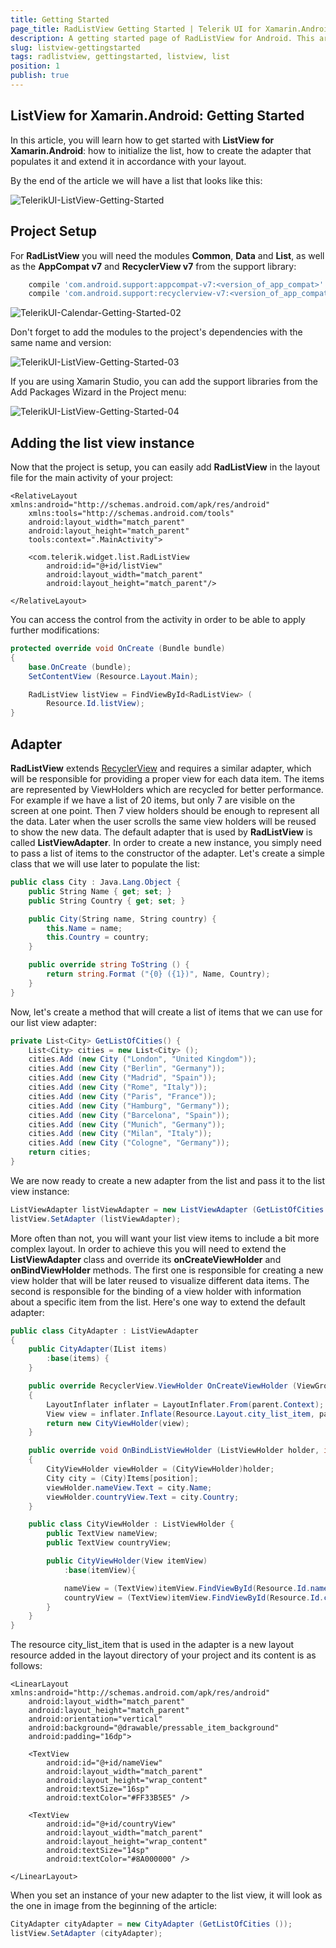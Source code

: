 ```yaml
---
title: Getting Started
page_title: RadListView Getting Started | Telerik UI for Xamarin.Android Documentation
description: A getting started page of RadListView for Android. This article explains what are the steps to create a RadListView instance from scratch.
slug: listview-gettingstarted
tags: radlistview, gettingstarted, listview, list
position: 1
publish: true
---
```


## ListView for Xamarin.Android: Getting Started

In this article, you will learn how to get started with **ListView for Xamarin.Android**: how to initialize the list, how to create the adapter that populates it and extend it in accordance with your layout. 

By the end of the article we will have a list that looks like this:

![TelerikUI-ListView-Getting-Started](images/listview-getting-started-1.png "In this article you will learn how to create this list view from scratch.")

## Project Setup

For **RadListView** you will need the modules **Common**, **Data** and **List**, as well as the **AppCompat v7** and **RecyclerView v7** from the support library:

``` gradle
	compile 'com.android.support:appcompat-v7:<version_of_app_compat>'
    compile 'com.android.support:recyclerview-v7:<version_of_app_compat>'
```

![TelerikUI-Calendar-Getting-Started-02](images/listview-getting-started-2.png "Make sure you add Common, Data and List to the libs folder of your project.")

Don't forget to add the modules to the project's dependencies with the same name and version:

![TelerikUI-ListView-Getting-Started-03](images/listview-getting-started-3.png "Make sure that the name and the version match.")

If you are using Xamarin Studio, you can add the support libraries from the Add Packages Wizard in the Project menu:

![TelerikUI-ListView-Getting-Started-04](images/listview-getting-started-4.png "Make sure you add both AppCompat and RecyclerView.")

## Adding the list view instance

Now that the project is setup, you can easily add **RadListView** in the layout file for the main activity of your project:

	<RelativeLayout xmlns:android="http://schemas.android.com/apk/res/android"
		xmlns:tools="http://schemas.android.com/tools"
		android:layout_width="match_parent"
		android:layout_height="match_parent"
		tools:context=".MainActivity">

		<com.telerik.widget.list.RadListView
			android:id="@+id/listView"
			android:layout_width="match_parent"
			android:layout_height="match_parent"/>

	</RelativeLayout>

You can access the control from the activity in order to be able to apply further modifications:


```C#
protected override void OnCreate (Bundle bundle)
{
	base.OnCreate (bundle);
	SetContentView (Resource.Layout.Main);

	RadListView listView = FindViewById<RadListView> (
		Resource.Id.listView);
}
```

## Adapter

**RadListView** extends <a href="https://developer.android.com/reference/android/support/v7/widget/RecyclerView.html" target="_blank">RecyclerView</a> and requires a similar adapter, which will be responsible for providing 
a proper view for each data item. The items are represented by ViewHolders which are recycled for better performance. For example if we have a list of 20 items, but only 7 are visible on the screen at one point.
Then 7 view holders should be enough to represent all the data. Later when the user scrolls the same view holders will be reused to show the new data. 
The default adapter that is used by **RadListView** is called **ListViewAdapter**. 
In order to create a new instance, you simply need to pass a list of items to the constructor of the adapter. Let's create a simple class that we will use later to populate the list:


```C#
public class City : Java.Lang.Object {
	public String Name { get; set; }
	public String Country { get; set; }

	public City(String name, String country) {
		this.Name = name;
		this.Country = country;
	}

	public override string ToString () {
		return string.Format ("{0} ({1})", Name, Country);
	}
}
```

Now, let's create a method that will create a list of items that we can use for our list view adapter:


```C#
private List<City> GetListOfCities() {
	List<City> cities = new List<City> ();
	cities.Add (new City ("London", "United Kingdom"));
	cities.Add (new City ("Berlin", "Germany"));
	cities.Add (new City ("Madrid", "Spain"));
	cities.Add (new City ("Rome", "Italy"));
	cities.Add (new City ("Paris", "France"));
	cities.Add (new City ("Hamburg", "Germany"));
	cities.Add (new City ("Barcelona", "Spain"));
	cities.Add (new City ("Munich", "Germany"));
	cities.Add (new City ("Milan", "Italy"));
	cities.Add (new City ("Cologne", "Germany"));
	return cities;
}
```

We are now ready to create a new adapter from the list and pass it to the list view instance:


```C#
ListViewAdapter listViewAdapter = new ListViewAdapter (GetListOfCities ());
listView.SetAdapter (listViewAdapter);
```

More often than not, you will want your list view items to include a bit more complex layout. In order to achieve this you will need to extend the **ListViewAdapter** class and override its **onCreateViewHolder** and 
**onBindViewHolder** methods. The first one is responsible for creating a new view holder that will be later reused to visualize different data items. The second is responsible for the binding of a view holder with information
about a specific item from the list. Here's one way to extend the default adapter:


```C#
public class CityAdapter : ListViewAdapter
{
	public CityAdapter(IList items)
		:base(items) {
	}

	public override RecyclerView.ViewHolder OnCreateViewHolder (ViewGroup parent, int viewType)
	{
		LayoutInflater inflater = LayoutInflater.From(parent.Context);
		View view = inflater.Inflate(Resource.Layout.city_list_item, parent, false);
		return new CityViewHolder(view);
	}

	public override void OnBindListViewHolder (ListViewHolder holder, int position)
	{
		CityViewHolder viewHolder = (CityViewHolder)holder;
		City city = (City)Items[position];
		viewHolder.nameView.Text = city.Name;
		viewHolder.countryView.Text = city.Country;
	}

	public class CityViewHolder : ListViewHolder {
		public TextView nameView;
		public TextView countryView;

		public CityViewHolder(View itemView)
			:base(itemView){

			nameView = (TextView)itemView.FindViewById(Resource.Id.nameView);
			countryView = (TextView)itemView.FindViewById(Resource.Id.countryView);
		}
	}
}
```

The resource city_list_item that is used in the adapter is a new layout resource added in the layout directory of your project and its content is as follows:

	<LinearLayout xmlns:android="http://schemas.android.com/apk/res/android"
		android:layout_width="match_parent"
		android:layout_height="match_parent"
		android:orientation="vertical"
		android:background="@drawable/pressable_item_background"
		android:padding="16dp">

		<TextView
			android:id="@+id/nameView"
			android:layout_width="match_parent"
			android:layout_height="wrap_content"
			android:textSize="16sp"
			android:textColor="#FF33B5E5" />

		<TextView
			android:id="@+id/countryView"
			android:layout_width="match_parent"
			android:layout_height="wrap_content"
			android:textSize="14sp"
			android:textColor="#8A000000" />

	</LinearLayout>

When you set an instance of your new adapter to the list view, it will look as the one in image from the beginning of the article:

```C#
CityAdapter cityAdapter = new CityAdapter (GetListOfCities ());
listView.SetAdapter (cityAdapter);
```